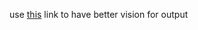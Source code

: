 use [this](https://nbviewer.jupyter.org/github/kkasra12/-ImageProcessing/blob/master/02-sANDp_noise/runme.ipynb) link to have better vision for output
